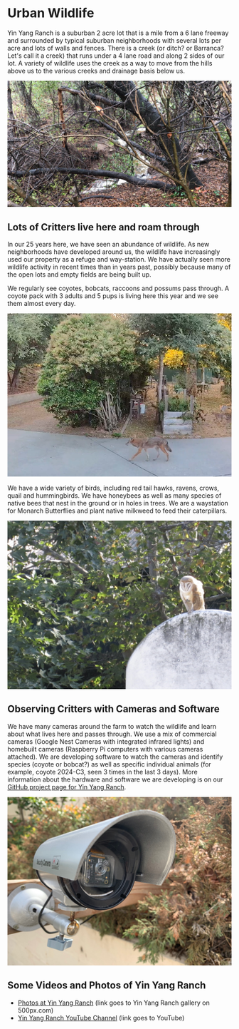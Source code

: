 # Urban Wildlife

Yin Yang Ranch is a suburban 2 acre lot that is a mile from a 6 lane freeway and surrounded by typical suburban neighborhoods with several lots per acre and lots 
of walls and fences. There is a creek (or ditch? or Barranca? Let's call it a 
creek) that runs under a 4 lane road and along 2 sides of our lot. A variety of
wildlife uses the creek as a way to move from the hills above us to the various 
creeks and drainage basis below us. 

![Our Creek for Critters](../images/creek-flowing.jpg)

## Lots of Critters live here and roam through

In our 25 years here, we have seen an abundance of wildlife. As new neighborhoods 
have developed around us, the wildlife have increasingly used our property as a
refuge and way-station. We have actually seen more wildlife activity in recent
times than in years past, possibly because many of the open lots and empty fields 
are being built up. 

We regularly see coyotes, bobcats, raccoons and possums pass through. A coyote
pack with 3 adults and 5 pups is living here this year and we see them almost
every day. 

![Coyote at Raised Bed](../images/coyote-back-day.jpg)

We have a wide variety of birds, including red tail hawks, ravens, crows, quail
and hummingbirds. We have honeybees as well as many species of native bees that
nest in the ground or in holes in trees. We are a waystation for Monarch Butterflies 
and plant native milkweed to feed their caterpillars.

![Barn Owl](../images/barn-owl-day.jpeg)

## Observing Critters with Cameras and Software

We have many cameras around the farm to watch the wildlife and learn about what 
lives here and passes through. We use a mix of commercial cameras (Google Nest 
Cameras with integrated infrared lights) and homebuilt cameras (Raspberry Pi
computers with various cameras attached). We are developing software to watch
the cameras and identify species (coyote or bobcat?) as well as specific
individual animals (for example, coyote 2024-C3, seen 3 times in the last 3 days). 
More information about the hardware and software we are developing is on our 
[GitHub project page for Yin Yang Ranch](https://github.com/jeffbass/yin-yang-ranch).

![Driveway Camera Housing](../images/camera-in-place-driveway.jpg)

## Some Videos and Photos of Yin Yang Ranch

- [Photos at Yin Yang Ranch](https://500px.com/manager?view=galleries&user=jh5fhk5zvk&slug=yin-yang-ranch-plants-and-critters) (link goes to Yin Yang Ranch gallery on 500px.com)
- [Yin Yang Ranch YouTube Channel](https://youtube.com/@yinyangranch-h1p?si=PQykr61daCJ45kae) (link goes to YouTube) 

